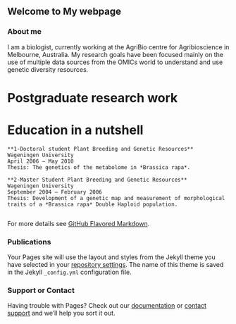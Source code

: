 ## Welcome to My webpage



### About me

I am a biologist, currently working at the AgriBio centre for Agribioscience in Melbourne, Australia. My research goals have been focused mainly on the use of multiple data sources from the OMICs world to understand and use genetic diversity resources. 


# Postgraduate research work

# Education in a nutshell
```
**1-Doctoral student Plant Breeding and Genetic Resources**
Wageningen University
April 2006 – May 2010
Thesis: The genetics of the metabolome in *Brassica rapa*.

**2-Master Student Plant Breeding and Genetic Resources**
Wageningen University
September 2004 – February 2006
Thesis: Development of a genetic map and measurement of morphological traits of a *Brassica rapa* Double Haploid population.


```

For more details see [GitHub Flavored Markdown](https://guides.github.com/features/mastering-markdown/).

### Publications

Your Pages site will use the layout and styles from the Jekyll theme you have selected in your [repository settings](https://github.com/DPCscience/DPCscience.github.io/settings). The name of this theme is saved in the Jekyll `_config.yml` configuration file.

### Support or Contact

Having trouble with Pages? Check out our [documentation](https://help.github.com/categories/github-pages-basics/) or [contact support](https://github.com/contact) and we’ll help you sort it out.
